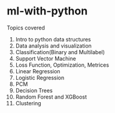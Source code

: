 # ml-with-python
Topics covered
1. Intro to python data structures
2. Data analysis and visualization
3. Classification(Binary and Multilabel)
4. Support Vector Machine
5. Loss Function, Optimization, Metrices 
6. Linear Regression
7. Logistic Regression
8. PCM
9. Decision Trees
10. Random Forest and XGBoost
11. Clustering
